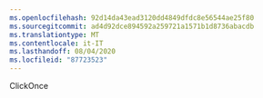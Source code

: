 ```yaml
---
ms.openlocfilehash: 92d14da43ead3120dd4849dfdc8e56544ae25f80
ms.sourcegitcommit: ad4d92dce894592a259721a1571b1d8736abacdb
ms.translationtype: MT
ms.contentlocale: it-IT
ms.lasthandoff: 08/04/2020
ms.locfileid: "87723523"
---
```

 ClickOnce 